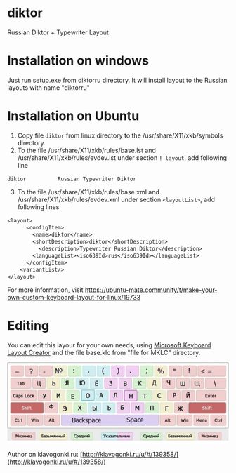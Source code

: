 # diktor
Russian Diktor + Typewriter Layout

# Installation on windows
Just run setup.exe from diktorru directory. It will install layout to the Russian layouts with name "diktorru"

# Installation on Ubuntu
1. Copy file `diktor` from linux directory to the  /usr/share/X11/xkb/symbols directory.
2. To the file /usr/share/X11/xkb/rules/base.lst and /usr/share/X11/xkb/rules/evdev.lst under section `! layout`, add following line
```
diktor          Russian Typewriter Diktor
```
3. To the file /usr/share/X11/xkb/rules/base.xml and /usr/share/X11/xkb/rules/evdev.xml under section `<layoutList>`, add following lines
```
<layout>
      <configItem>
        <name>diktor</name>
        <shortDescription>diktor</shortDescription>
          <description>Typewriter Russian Diktor</description>
        <languageList><iso639Id>rus</iso639Id></languageList>
      </configItem>
    <variantList/>
</layout>
```

For more information, visit https://ubuntu-mate.community/t/make-your-own-custom-keyboard-layout-for-linux/19733

# Editing
You can edit this layour for your own needs, using [Microsoft Keyboard Layout Creator](https://www.microsoft.com/en-us/download/details.aspx?id=22339) and the file base.klc from "file for MKLC" directory.

![Diktor](https://raw.githubusercontent.com/dievri/diktor/master/diktor.jpg)

Author on klavogonki.ru: [http://klavogonki.ru/u/#/139358/](http://klavogonki.ru/u/#/139358/)
